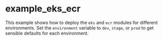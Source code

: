 # example_eks_ecr

This example shows how to deploy the `eks` and `ecr` modules for different environments.
Set the `environment` variable to `dev`, `stage`, or `prod` to get sensible defaults for each environment.
